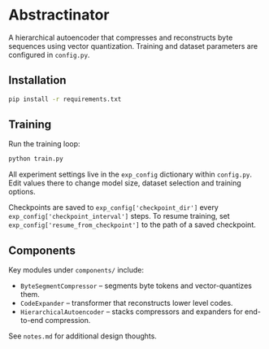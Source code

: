 # Abstractinator

A hierarchical autoencoder that compresses and reconstructs byte sequences using vector quantization.  Training and dataset parameters are configured in `config.py`.

## Installation

```bash
pip install -r requirements.txt
```

## Training

Run the training loop:

```bash
python train.py
```

All experiment settings live in the `exp_config` dictionary within `config.py`.  Edit values there to change model size, dataset selection and training options.

Checkpoints are saved to `exp_config['checkpoint_dir']` every `exp_config['checkpoint_interval']` steps.  To resume training, set `exp_config['resume_from_checkpoint']` to the path of a saved checkpoint.

## Components

Key modules under `components/` include:

- `ByteSegmentCompressor` – segments byte tokens and vector-quantizes them.
- `CodeExpander` – transformer that reconstructs lower level codes.
- `HierarchicalAutoencoder` – stacks compressors and expanders for end-to-end compression.

See `notes.md` for additional design thoughts.
